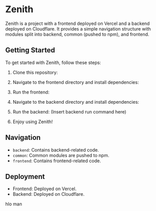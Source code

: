 # Zenith

Zenith is a project with a frontend deployed on Vercel and a backend deployed on Cloudflare. It provides a simple navigation structure with modules split into backend, common (pushed to npm), and frontend.

## Getting Started

To get started with Zenith, follow these steps:

1. Clone this repository:
2. Navigate to the frontend directory and install dependencies:
3. Run the frontend:
4. Navigate to the backend directory and install dependencies:
5. Run the backend: (Insert backend run command here)

6. Enjoy using Zenith!

## Navigation

- `backend`: Contains backend-related code.
- `common`: Common modules are pushed to npm.
- `frontend`: Contains frontend-related code.

## Deployment

- Frontend: Deployed on Vercel.
- Backend: Deployed on Cloudflare.

hlo man

